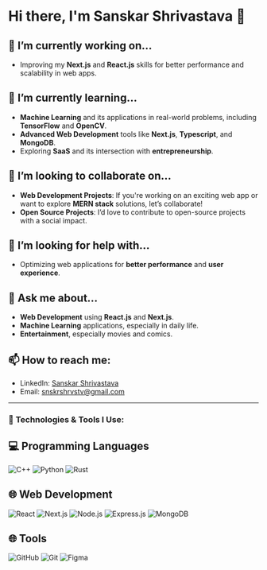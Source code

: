 # Hi there, I'm Sanskar Shrivastava 👋



## 🔭 I’m currently working on...
- Improving my **Next.js** and **React.js** skills for better performance and scalability in web apps.

## 🌱 I’m currently learning...
- **Machine Learning** and its applications in real-world problems, including **TensorFlow** and **OpenCV**.
- **Advanced Web Development** tools like **Next.js**, **Typescript**, and **MongoDB**.
- Exploring **SaaS** and its intersection with **entrepreneurship**.

## 👯 I’m looking to collaborate on...
- **Web Development Projects**: If you're working on an exciting web app or want to explore **MERN stack** solutions, let’s collaborate!
- **Open Source Projects**: I’d love to contribute to open-source projects with a social impact.

## 🤔 I’m looking for help with...
- Optimizing web applications for **better performance** and **user experience**.

## 💬 Ask me about...
- **Web Development** using **React.js** and **Next.js**.
- **Machine Learning** applications, especially in daily life.
- **Entertainment**, especially movies and comics.

## 📫 How to reach me:
- LinkedIn: [Sanskar Shrivastava](https://www.linkedin.com/in/sanskar-shrivastava-813322206/)
- Email: [snskrshrvstv@gmail.com](mailto:snskrshrvstv@gmail.com)

---

### 🚀 **Technologies & Tools I Use:**

## 💻 Programming Languages

 ![C++](https://img.shields.io/badge/C%2B%2B-00599C?style=for-the-badge&logo=c%2B%2B&logoColor=white)
 ![Python](https://img.shields.io/badge/Python-3776AB?style=for-the-badge&logo=python&logoColor=white)
 ![Rust](https://img.shields.io/badge/Rust-000000?style=for-the-badge&logo=rust&logoColor=white)


## 🌐 Web Development
  ![React](https://img.shields.io/badge/React-61DAFB?style=for-the-badge&logo=react&logoColor=black) ![Next.js](https://img.shields.io/badge/Next.js-000000?style=for-the-badge&logo=nextdotjs&logoColor=white) ![Node.js](https://img.shields.io/badge/Node.js-339933?style=for-the-badge&logo=node.js&logoColor=white) ![Express.js](https://img.shields.io/badge/Express.js-000000?style=for-the-badge&logo=express&logoColor=white) ![MongoDB](https://img.shields.io/badge/MongoDB-47A248?style=for-the-badge&logo=mongodb&logoColor=white)


## 🌐 Tools
  ![GitHub](https://img.shields.io/badge/GitHub-181717?style=for-the-badge&logo=github&logoColor=white) ![Git](https://img.shields.io/badge/Git-F05032?style=for-the-badge&logo=git&logoColor=white) ![Figma](https://img.shields.io/badge/Figma-000000?style=for-the-badge&logo=figma&logoColor=white)
